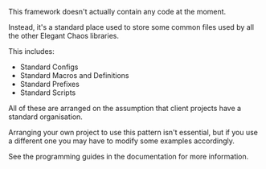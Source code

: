 This framework doesn't actually contain any code at the moment.

Instead, it's a standard place used to store some common files used by all
the other Elegant Chaos libraries.

This includes:

- Standard Configs
- Standard Macros and Definitions
- Standard Prefixes
- Standard Scripts

All of these are arranged on the assumption that client projects have a standard organisation. 

Arranging your own project to use this pattern isn't essential, but if you use a different one you may have to modify some examples accordingly.

See the programming guides in the documentation for more information.